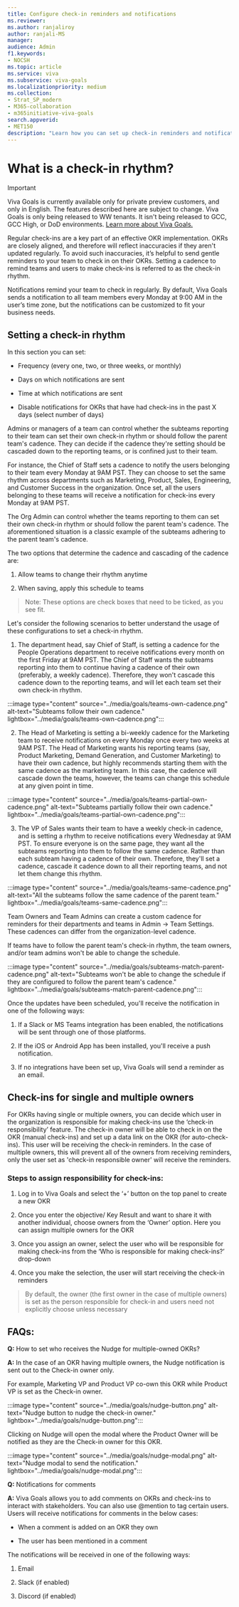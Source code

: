 ```yaml
---
title: Configure check-in reminders and notifications
ms.reviewer: 
ms.author: ranjaliroy
author: ranjali-MS
manager: 
audience: Admin
f1.keywords:
- NOCSH
ms.topic: article
ms.service: viva
ms.subservice: viva-goals
ms.localizationpriority: medium
ms.collection:  
- Strat_SP_modern
- M365-collaboration
- m365initiative-viva-goals  
search.appverid:
- MET150
description: "Learn how you can set up check-in reminders and notifications in Viva Goals"
---
```


# What is a check-in rhythm? 

> [!IMPORTANT]
> Viva Goals is currently available only for private preview customers, and only in English. The features described here are subject to change. Viva Goals is only being released to WW tenants. It isn't being released to GCC, GCC High, or DoD environments. [Learn more about Viva Goals.](https://go.microsoft.com/fwlink/?linkid=2189933)

Regular check-ins are a key part of an effective OKR implementation. OKRs are closely aligned, and therefore will reflect inaccuracies if they aren't updated regularly. To avoid such inaccuracies, it’s helpful to send gentle reminders to your team to check in on their OKRs. Setting a cadence to remind teams and users to make check-ins is referred to as the check-in rhythm.

Notifications remind your team to check in regularly. By default, Viva Goals sends a notification to all team members every Monday at 9:00 AM in the user’s time zone, but the notifications can be customized to fit your business needs. 

## Setting a check-in rhythm

In this section you can set:

- Frequency (every one, two, or three weeks, or monthly)

- Days on which notifications are sent 

- Time at which notifications are sent

- Disable notifications for OKRs that have had check-ins in the past X days (select number of days)

Admins or managers of a team can control whether the subteams reporting to their team can set their own check-in rhythm or should follow the parent team's cadence. They can decide if the cadence they're setting should be cascaded down to the reporting teams, or is confined just to their team. 

For instance, the Chief of Staff sets a cadence to notify the users belonging to their team every Monday at 9AM PST. They can choose to set the same rhythm across departments such as Marketing, Product, Sales, Engineering, and Customer Success in the organization. Once set, all the users belonging to these teams will receive a notification for check-ins every Monday at 9AM PST. 

The Org Admin can control whether the teams reporting to them can set their own check-in rhythm or should follow the parent team's cadence. The aforementioned situation is a classic example of the subteams adhering to the parent team's cadence. 

The two options that determine the cadence and cascading of the cadence are: 

1. Allow teams to change their rhythm anytime 

2. When saving, apply this schedule to teams 

> Note: These options are check boxes that need to be ticked, as you see fit. 

Let's consider the following scenarios to better understand the usage of these configurations to set a check-in rhythm. 

1. The department head, say Chief of Staff, is setting a cadence for the People Operations department to receive notifications every month on the first Friday at 9AM PST.  The Chief of Staff wants the subteams reporting into them to continue having a cadence of their own (preferably, a weekly cadence). Therefore, they won't cascade this cadence down to the reporting teams, and will let each team set their own check-in rhythm. 

:::image type="content" source="../media/goals/teams-own-cadence.png" alt-text="Subteams follow their own cadence." lightbox="../media/goals/teams-own-cadence.png":::

2. The Head of Marketing is setting a bi-weekly cadence for the Marketing team to receive notifications on every Monday once every two weeks at 9AM PST. The Head of Marketing wants his reporting teams (say, Product Marketing, Demand Generation, and Customer Marketing) to have their own cadence, but highly recommends starting them with the same cadence as the marketing team. In this case, the cadence will cascade down the teams, however, the teams can change this schedule at any given point in time. 

:::image type="content" source="../media/goals/teams-partial-own-cadence.png" alt-text="Subteams partially follow their own cadence." lightbox="../media/goals/teams-partial-own-cadence.png":::

3. The VP of Sales wants their team to have a weekly check-in cadence, and is setting a rhythm to receive notifications every Wednesday at 9AM PST. To ensure everyone is on the same page, they want all the subteams reporting into them to follow the same cadence. Rather than each subteam having a cadence of their own. Therefore, they'll set a cadence, cascade it cadence down to all their reporting teams, and not let them change this rhythm.

:::image type="content" source="../media/goals/teams-same-cadence.png" alt-text="All the subteams follow the same cadence of the parent team." lightbox="../media/goals/teams-same-cadence.png":::

Team Owners and Team Admins can create a custom cadence for reminders for their departments and teams in Admin -> Team Settings. These cadences can differ from the organization-level cadence. 

If teams have to follow the parent team's check-in rhythm, the team owners, and/or team admins won't be able to change the schedule. 

:::image type="content" source="../media/goals/subteams-match-parent-cadence.png" alt-text="Subteams won't be able to change the schedule if they are configured to follow the parent team's cadence." lightbox="../media/goals/subteams-match-parent-cadence.png":::

Once the updates have been scheduled, you'll receive the notification in one of the following ways:

1. If a Slack or MS Teams integration has been enabled, the notifications will be sent through one of those platforms. 

2. If the iOS or Android App has been installed, you'll receive a push notification.

3. If no integrations have been set up, Viva Goals will send a reminder as an email. 

## Check-ins for single and multiple owners

For OKRs having single or multiple owners, you can decide which user in the organization is responsible for making check-ins use the ‘check-in responsibility’ feature. The check-in owner will be able to check in on the OKR (manual check-ins) and set up a data link on the OKR (for auto-check-ins). This user will be receiving the check-in reminders. In the case of multiple owners, this will prevent all of the owners from receiving reminders, only the user set as 'check-in responsible owner' will receive the reminders.

### Steps to assign responsibility for check-ins:

1. Log in to Viva Goals and select the ‘+’ button on the top panel to create a new OKR

2. Once you enter the objective/ Key Result and want to share it with another individual, choose owners from the ‘Owner’ option. Here you can assign multiple owners for the OKR

3. Once you assign an owner, select the user who will be responsible for making check-ins from the ‘Who is responsible for making check-ins?’ drop-down

4. Once you make the selection, the user will  start receiving the check-in reminders

> By default, the owner (the first owner in the case of multiple owners) is set as the person responsible for check-in and users need not explicitly choose unless necessary

## FAQs: 

**Q:** How to set who receives the Nudge for multiple-owned OKRs?

**A:** In the case of an OKR having multiple owners, the Nudge notification is sent out to the Check-in owner only.

For example, Marketing VP and Product VP co-own this OKR while Product VP is set as the Check-in owner.

:::image type="content" source="../media/goals/nudge-button.png" alt-text="Nudge button to nudge the check-in owner." lightbox="../media/goals/nudge-button.png":::

Clicking on Nudge will open the modal where the Product Owner will be notified as they are the Check-in owner for this OKR.

:::image type="content" source="../media/goals/nudge-modal.png" alt-text="Nudge modal to send the notification." lightbox="../media/goals/nudge-modal.png":::

**Q:** Notifications for comments

**A:** Viva Goals allows you to add comments on OKRs and check-ins to interact with stakeholders. You can also use @mention to tag certain users. Users will receive notifications for comments in the below cases:

- When a comment is added on an OKR they own

- The user has been mentioned in a comment

The notifications will be received in one of the following ways:

1. Email

2. Slack (if enabled)

3. Discord (if enabled) 
